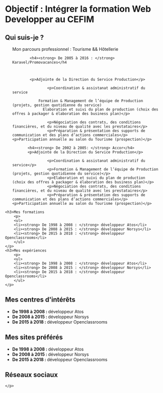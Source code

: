 <h1>Objectif : Intégrer la formation Web Developper au CEFIM</h1>

<h2><strong> Qui suis-je ? </strong></h2>

<ul>
    Mon parcours professionnel : Tourisme && Hôtellerie
    
            <h4><strong> De 2005 à 2016 : </strong> Karavel/Promovacances</h4
    
    
 
            <p>Adjointe de la Direction du Service Production</p>
            
                    <p>Coordination & assistanat administratif du service
                  
                Formation & Management de l’équipe de Production (projets, gestion quotidienne du service)
                  Elaboration et suivi du plan de production (choix des offres à packager & élaboration des business plan)</p>
                  
                    <p>Négociation des contrats, des conditions financières, et du niveau de qualité avec les prestataires</p> 
                    <p>Préparation & présentation des supports de communication et des plans d’actions commerciales</p>		                                 <p>Participation annuelle au salon du Tourisme (prospection)</p>

    	   <h4><strong> De 2002 à 2005: </strong> Accor</h4>
           <p>Adjointe de la Direction du Service Production</p>
            
                    <p>Coordination & assistanat administratif du service</p>
                    <p>Formation & Management de l’équipe de Production (projets, gestion quotidienne du service)</p>
                    <p>Elaboration et suivi du plan de production (choix des offres à packager & élaboration des business plan)</p>
                    <p>Négociation des contrats, des conditions financières, et du niveau de qualité avec les prestataires</p> 
                    <p>Préparation & présentation des supports de communication et des plans d’actions commerciales</p>		                                 <p>Participation annuelle au salon du Tourisme (prospection)</p>
</ul>
    
    <h3>Mes formations
        <p>
    	<ul>
    	<li><strong> De 1998 à 2008 : </strong> développeur Atos</li>
    	<li><strong> De 2008 à 2015 : </strong> développeur Norsys</li>	
    	<li><strong> De 2015 à 2018 : </strong> développeur Openclassrooms</li>	
    	</ul>
 	</p>   	
    <h3>Mes expériences
        <p>
    	<ul>
    	<li><strong> De 1998 à 2008 : </strong> développeur Atos</li>
    	<li><strong> De 2008 à 2015 : </strong> développeur Norsys</li>	
    	<li><strong> De 2015 à 2018 : </strong> développeur Openclassrooms</li>	
    	</ul>
 	</p>   	
<h2><strong> Mes centres d'intérêts </strong></h2>         
    <p>
    	<ul>
    	<li><strong> De 1998 à 2008 : </strong> développeur Atos</li>
    	<li><strong> De 2008 à 2015 : </strong> développeur Norsys</li>	
    	<li><strong> De 2015 à 2018 : </strong> développeur Openclassrooms</li>	
    	</ul>
 	</p>   	
<h2><strong> Mes sites préférés </strong></h2>       
<p>
    	<ul>
    	<li><strong> De 1998 à 2008 : </strong> développeur Atos</li>
    	<li><strong> De 2008 à 2015 : </strong> développeur Norsys</li>	
    	<li><strong> De 2015 à 2018 : </strong> développeur Openclassrooms</li>	
    	</ul>
 	</p>   	
<h2><strong> Réseaux sociaux </strong></h2>   
    <p>
    	
    </p>   
   
